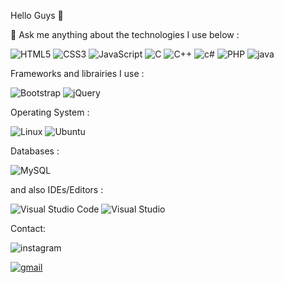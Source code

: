  Hello Guys 👋
 


💬 Ask me anything about the technologies I use below :


<img alt="HTML5" src="https://img.shields.io/badge/html5-%23E34F26.svg?style=for-the-badge&logo=html5&logoColor=white"/> <img alt="CSS3" src="https://img.shields.io/badge/css3-%231572B6.svg?style=for-the-badge&logo=css3&logoColor=white"/>
<img alt="JavaScript" src="https://img.shields.io/badge/javascript-%23323330.svg?style=for-the-badge&logo=javascript&logoColor=%23F7DF1E"/>
<img alt="C" src="https://img.shields.io/badge/c-%2300599C.svg?style=for-the-badge&logo=c&logoColor=white"/>
<img alt="C++" src="https://img.shields.io/badge/c++-%2300599C.svg?style=for-the-badge&logo=c%2B%2B&logoColor=white"/>
<img alt="c#" src="https://img.shields.io/badge/C%23-239120?style=for-the-badge&logo=c-sharp&logoColor=white"/>
<img alt="PHP" src="https://img.shields.io/badge/php-%23777BB4.svg?style=for-the-badge&logo=php&logoColor=white"/>
<img alt="java" src="https://img.shields.io/badge/Java-ED8B00?style=for-the-badge&logo=java&logoColor=white"/>


Frameworks and librairies I use :

<img alt="Bootstrap" src="https://img.shields.io/badge/bootstrap-%23563D7C.svg?style=for-the-badge&logo=bootstrap&logoColor=white"/> <img alt="jQuery" src="https://img.shields.io/badge/jquery-%230769AD.svg?style=for-the-badge&logo=jquery&logoColor=white"/>

Operating System :

<img alt="Linux" src="https://img.shields.io/badge/Linux-FCC624?style=for-the-badge&logo=linux&logoColor=black"/> <img alt="Ubuntu" src="https://img.shields.io/badge/Ubuntu-E95420?style=for-the-badge&logo=ubuntu&logoColor=white" />


Databases :

<img alt="MySQL" src="https://img.shields.io/badge/mysql-%2300f.svg?style=for-the-badge&logo=mysql&logoColor=white"/>

and also IDEs/Editors :

<img alt="Visual Studio Code" src="https://img.shields.io/badge/VisualStudioCode-0078d7.svg?style=for-the-badge&logo=visual-studio-code&logoColor=white"/> <img alt="Visual Studio" src="https://img.shields.io/badge/VisualStudio-5C2D91.svg?style=for-the-badge&logo=visual-studio&logoColor=white"/>

Contact:

<img alt="instagram" src="https://img.shields.io/badge/Instagram-E4405F?style=for-the-badge&logo=instagram&logoColor=white" href="https://www.youtube.com/watch?v=3yUa0_UgXmo" />

<a href="emailto:zakariahibaoui2002@gmail.com"><img alt="gmail" src="https://img.shields.io/badge/Gmail-D14836?style=for-the-badge&logo=gmail&logoColor=white"/></a>
